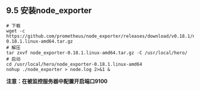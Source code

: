 ## 9.5 安装node_exporter

```
# 下载  
wget -c https://github.com/prometheus/node_exporter/releases/download/v0.18.1/node_exporter-0.18.1.linux-amd64.tar.gz  
# 解压  
tar zxvf node_exporter-0.18.1.linux-amd64.tar.gz -C /usr/local/hero/  
# 启动  
cd /usr/local/hero/node_exporter-0.18.1.linux-amd64  
nohup ./node_exporter > node.log 2>&1 &
```

**注意：在被监控服务器中配置开启端口9100**